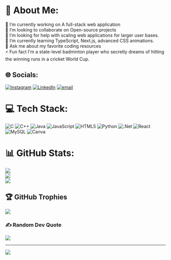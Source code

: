# 💫 About Me:
🔭 I’m currently working on A full-stack web application<br>👯 I’m looking to collaborate on Open-source projects<br>🤝 I’m looking for help with scaling web applications for larger user bases.<br>🌱 I’m currently learning TypeScript, Next.js, advanced CSS animations.<br>💬 Ask me about my favorite coding resources<br>⚡ Fun fact I'm a state-level badminton player who secretly dreams of hitting the winning runs in a cricket World Cup.


## 🌐 Socials:
[![Instagram](https://img.shields.io/badge/Instagram-%23E4405F.svg?logo=Instagram&logoColor=white)](https://www.instagram.com/the_thunderer_as7?igsh=d2pvc2Y5MWIxdnpo) [![LinkedIn](https://img.shields.io/badge/LinkedIn-%230077B5.svg?logo=linkedin&logoColor=white)](https://www.linkedin.com/in/arman-singh-613090285/) [![email](https://img.shields.io/badge/Email-D14836?logo=gmail&logoColor=white)](mailto:777armansingh@gmail.com) 

# 💻 Tech Stack:
![C](https://img.shields.io/badge/c-%2300599C.svg?style=for-the-badge&logo=c&logoColor=white) ![C++](https://img.shields.io/badge/c++-%2300599C.svg?style=for-the-badge&logo=c%2B%2B&logoColor=white) ![Java](https://img.shields.io/badge/java-%23ED8B00.svg?style=for-the-badge&logo=openjdk&logoColor=white) ![JavaScript](https://img.shields.io/badge/javascript-%23323330.svg?style=for-the-badge&logo=javascript&logoColor=%23F7DF1E) ![HTML5](https://img.shields.io/badge/html5-%23E34F26.svg?style=for-the-badge&logo=html5&logoColor=white) ![Python](https://img.shields.io/badge/python-3670A0?style=for-the-badge&logo=python&logoColor=ffdd54)  ![.Net](https://img.shields.io/badge/.NET-5C2D91?style=for-the-badge&logo=.net&logoColor=white)  ![React](https://img.shields.io/badge/react-%2320232a.svg?style=for-the-badge&logo=react&logoColor=%2361DAFB) ![MySQL](https://img.shields.io/badge/mysql-4479A1.svg?style=for-the-badge&logo=mysql&logoColor=white) ![Canva](https://img.shields.io/badge/Canva-%2300C4CC.svg?style=for-the-badge&logo=Canva&logoColor=white)
# 📊 GitHub Stats:
![](https://github-readme-stats.vercel.app/api?username=ArmanSingh7&theme=dark&hide_border=false&include_all_commits=true&count_private=true)<br/>
![](https://nirzak-streak-stats.vercel.app/?user=ArmanSingh7&theme=transparent&hide_border=false)<br/>
![](https://github-readme-stats.vercel.app/api/top-langs/?username=ArmanSingh7&theme=dark&hide_border=false&include_all_commits=true&count_private=true&layout=compact)

## 🏆 GitHub Trophies
![](https://github-profile-trophy.vercel.app/?username=ArmanSingh7&theme=radical&no-frame=false&no-bg=false&margin-w=4)

### ✍️ Random Dev Quote
![](https://quotes-github-readme.vercel.app/api?type=horizontal&theme=radical)

---
[![](https://visitcount.itsvg.in/api?id=ArmanSingh7&icon=0&color=0)](https://visitcount.itsvg.in)

<!-- Proudly created with GPRM ( https://gprm.itsvg.in ) -->
